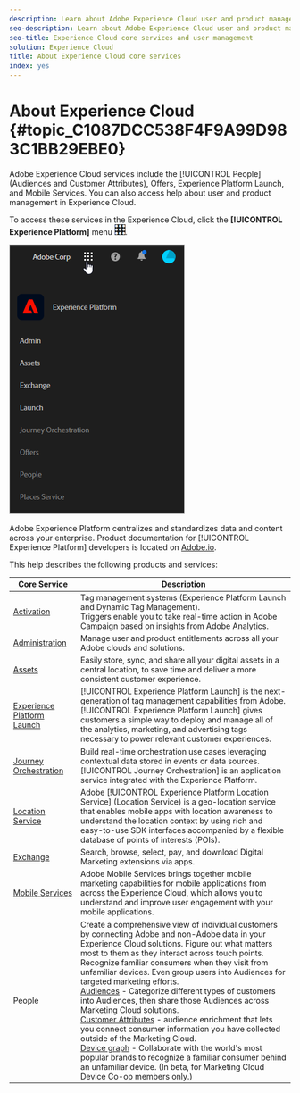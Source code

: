 ```yaml
---
description: Learn about Adobe Experience Cloud user and product management, People (Audiences and Customer Attributes), Journey Orchestration, Offers, Places, Experience Platform Launch, and Mobile Services.
seo-description: Learn about Adobe Experience Cloud user and product management, the People (Audiences and Customer Attributes), Offers, Experience Platform Launch, and Mobile Services.
seo-title: Experience Cloud core services and user management
solution: Experience Cloud
title: About Experience Cloud core services
index: yes
---
```


# About Experience Cloud {#topic_C1087DCC538F4F9A99D983C1BB29EBE0}

Adobe Experience Cloud services include the [!UICONTROL People] (Audiences and Customer Attributes), Offers, Experience Platform Launch, and Mobile Services. You can also access help about user and product management in Experience Cloud.

To access these services in the Experience Cloud, click the **[!UICONTROL Experience Platform]** menu ![](assets/menu-icon.png).

![](assets/platform-core-services.png) 

Adobe Experience Platform centralizes and standardizes data and content across your enterprise. Product documentation for [!UICONTROL Experience Platform] developers is located on [Adobe.io](https://www.adobe.io/apis/experienceplatform/home/services.html).

This help describes the following products and services:

| Core Service | Description |
|--- |--- |
|[Activation](activation/activation.md)|Tag management systems (Experience Platform Launch and Dynamic Tag Management).<br>Triggers enable you to take real-time action in Adobe Campaign based on insights from Adobe Analytics.|
|[Administration](admin-getting-started/admin-getting-started.md)|Manage user and product entitlements across all your Adobe clouds and solutions.|
|[Assets](experience-cloud-assets/experience-cloud-assets.md)|Easily store, sync, and share all your digital assets in a central location, to save time and deliver a more consistent customer experience.|
|[Experience Platform Launch](https://docs.adobe.com/content/help/en/launch/using/overview.html)|[!UICONTROL Experience Platform Launch] is the next-generation of tag management capabilities from Adobe. [!UICONTROL Experience Platform Launch] gives customers a simple way to deploy and manage all of the analytics, marketing, and advertising tags necessary to power relevant customer experiences. |
|[Journey Orchestration](https://docs.adobe.com/content/help/en/journeys/using/journey-orchestration-home.html)| Build real-time orchestration use cases leveraging contextual data stored in events or data sources. [!UICONTROL Journey Orchestration] is an application service integrated with the Experience Platform.|
|[Location Service](https://docs.adobe.com/content/help/en/places/using/home.html)|Adobe [!UICONTROL Experience Platform Location Service] (Location Service) is a geo-location service that enables mobile apps with location awareness to understand the location context by using rich and easy-to-use SDK interfaces accompanied by a flexible database of points of interests (POIs).  |
|[Exchange](exchange.md)|Search, browse, select, pay, and download Digital Marketing extensions via apps.|
|[Mobile Services](https://docs.adobe.com/content/help/en/mobile-services/using/home.html)|Adobe Mobile Services brings together mobile marketing capabilities for mobile applications from across the Experience Cloud, which allows you to understand and improve user engagement with your mobile applications.|
|People|Create a comprehensive view of individual customers by connecting Adobe and non-Adobe data in your Experience Cloud solutions. Figure out what matters most to them as they interact across touch points. Recognize familiar consumers when they visit from unfamiliar devices. Even group users into Audiences for targeted marketing efforts.<br>[Audiences](audience-library/audience-library.md) - Categorize different types of customers into Audiences, then share those Audiences across Marketing Cloud solutions.<br>[Customer Attributes](attributes/attributes.md) - audience enrichment that lets you connect consumer information you have collected outside of the Marketing Cloud.<br>[Device graph](https://landing.adobe.com/en/na/events/summit/275658-summit-co-op.html) - Collaborate with the world's most popular brands to recognize a familiar consumer behind an unfamiliar device. (In beta, for Marketing Cloud Device Co-op members only.)|
